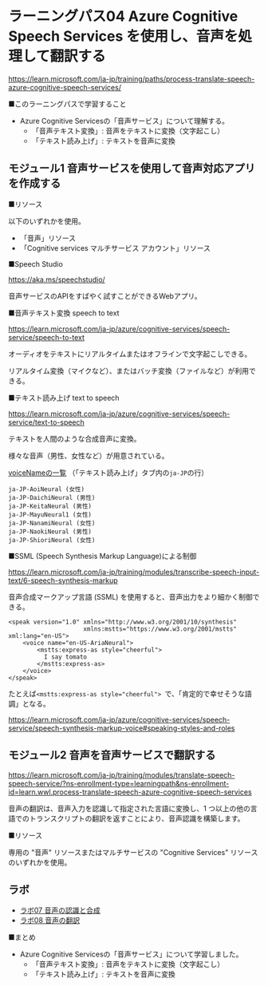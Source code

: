 # ラーニングパス04 Azure Cognitive Speech Services を使用し、音声を処理して翻訳する

https://learn.microsoft.com/ja-jp/training/paths/process-translate-speech-azure-cognitive-speech-services/

■このラーニングパスで学習すること

- Azure Cognitive Servicesの「音声サービス」について理解する。
  - 「音声テキスト変換」: 音声をテキストに変換（文字起こし）
  - 「テキスト読み上げ」: テキストを音声に変換


## モジュール1 音声サービスを使用して音声対応アプリを作成する

■リソース

以下のいずれかを使用。

- 「音声」リソース
- 「Cognitive services マルチサービス アカウント」リソース

■Speech Studio

https://aka.ms/speechstudio/

音声サービスのAPIをすばやく試すことができるWebアプリ。

■音声テキスト変換 speech to text

https://learn.microsoft.com/ja-jp/azure/cognitive-services/speech-service/speech-to-text

オーディオをテキストにリアルタイムまたはオフラインで文字起こしできる。

リアルタイム変換（マイクなど）、またはバッチ変換（ファイルなど）が利用できる。

■テキスト読み上げ text to speech

https://learn.microsoft.com/ja-jp/azure/cognitive-services/speech-service/text-to-speech

テキストを人間のような合成音声に変換。

様々な音声（男性、女性など）が用意されている。

[voiceNameの一覧](https://learn.microsoft.com/ja-jp/azure/cognitive-services/speech-service/language-support?tabs=tts#supported-languages) （「テキスト読み上げ」タブ内の`ja-JP`の行）

```
ja-JP-AoiNeural (女性)
ja-JP-DaichiNeural (男性)
ja-JP-KeitaNeural (男性)
ja-JP-MayuNeural1 (女性)
ja-JP-NanamiNeural (女性)
ja-JP-NaokiNeural (男性)
ja-JP-ShioriNeural (女性)
```

■SSML (Speech Synthesis Markup Language)による制御

https://learn.microsoft.com/ja-jp/training/modules/transcribe-speech-input-text/6-speech-synthesis-markup

音声合成マークアップ言語 (SSML) を使用すると、音声出力をより細かく制御できる。

```
<speak version="1.0" xmlns="http://www.w3.org/2001/10/synthesis" 
                     xmlns:mstts="https://www.w3.org/2001/mstts" xml:lang="en-US"> 
    <voice name="en-US-AriaNeural"> 
        <mstts:express-as style="cheerful"> 
          I say tomato 
        </mstts:express-as> 
    </voice> 
</speak>
```

たとえば`<mstts:express-as style="cheerful"> `で、「肯定的で幸せそうな語調」となる。

https://learn.microsoft.com/ja-jp/azure/cognitive-services/speech-service/speech-synthesis-markup-voice#speaking-styles-and-roles


## モジュール2 音声を音声サービスで翻訳する

https://learn.microsoft.com/ja-jp/training/modules/translate-speech-speech-service/?ns-enrollment-type=learningpath&ns-enrollment-id=learn.wwl.process-translate-speech-azure-cognitive-speech-services

音声の翻訳は、音声入力を認識して指定された言語に変換し、1 つ以上の他の言語でのトランスクリプトの翻訳を返すことにより、音声認識を構築します。

■リソース

専用の "音声" リソースまたはマルチサービスの "Cognitive Services" リソースのいずれかを使用。


## ラボ

- [ラボ07 音声の認識と合成](lab07cs.md)
- [ラボ08 音声の翻訳](lab08cs.md)

<!--
■ ラボ手順書

英語版（最新。ブラウザの翻訳機能で日本語化して閲覧できます）
https://github.com/MicrosoftLearning/AI-102-AIEngineer

日本語翻訳版（若干古い可能性があります）
https://github.com/MicrosoftLearning/AI-102-AIEngineer.ja-jp

ラボのファイル（ダウンロードして展開すると Allfiles フォルダ以下にラボで使用するファイルがあります）
https://github.com/MicrosoftLearning/AI-102-AIEngineer/archive/refs/heads/master.zip

■ ラボの概要
-->


■まとめ

- Azure Cognitive Servicesの「音声サービス」について学習しました。
  - 「音声テキスト変換」: 音声をテキストに変換（文字起こし）
  - 「テキスト読み上げ」: テキストを音声に変換

